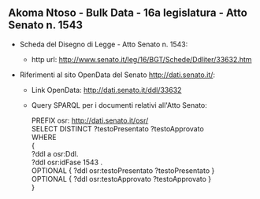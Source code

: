 ## Akoma Ntoso - Bulk Data - 16a legislatura - Atto Senato n. 1543 ##

* Scheda del Disegno di Legge - Atto Senato n. 1543:
	* http url: http://www.senato.it/leg/16/BGT/Schede/Ddliter/33632.htm

* Riferimenti al sito OpenData del Senato http://dati.senato.it/:
	* Link OpenData: http://dati.senato.it/ddl/33632
	* Query SPARQL per i documenti relativi all'Atto Senato:

        PREFIX osr: <http://dati.senato.it/osr/>  
		SELECT DISTINCT ?testoPresentato ?testoApprovato  
		WHERE  
		{  
		    ?ddl a osr:Ddl.  
		    ?ddl osr:idFase 1543 .  
		    OPTIONAL { ?ddl osr:testoPresentato ?testoPresentato }  
		    OPTIONAL { ?ddl osr:testoApprovato ?testoApprovato }  
		}
		